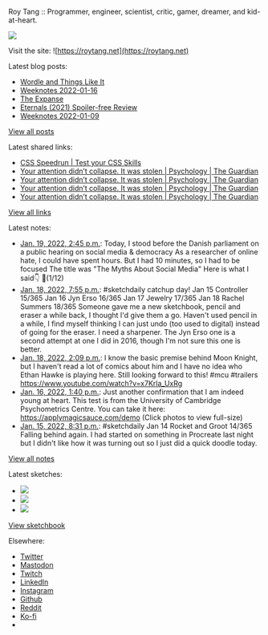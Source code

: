 Roy Tang :: Programmer, engineer, scientist, critic, gamer, dreamer, and kid-at-heart.

![](https://roytang.net/static/img/profile.jpg)

Visit the site: ![https://roytang.net](https://roytang.net)

Latest blog posts:

- [Wordle and Things Like It](https://roytang.net/2022/01/wordle-things/)
- [Weeknotes 2022-01-16](https://roytang.net/2022/01/weeknotes-01-16/)
- [The Expanse](https://roytang.net/2022/01/expanse/)
- [Eternals (2021) Spoiler-free Review](https://roytang.net/2022/01/eternals/)
- [Weeknotes 2022-01-09](https://roytang.net/2022/01/weeknotes-01-09/)

[View all posts](https://roytang.net/blog)

Latest shared links:

- [CSS Speedrun | Test your CSS Skills](https://roytang.net/2022/01/95cdc5155613e98613dc06832f5f1895/)
- [Your attention didn’t collapse. It was stolen | Psychology | The Guardian](https://roytang.net/2022/01/8a90e879e6103716c078580c0fd74d04/)
- [Your attention didn’t collapse. It was stolen | Psychology | The Guardian](https://roytang.net/2022/01/bd055da8423c7d969e220e710edf70ae/)
- [Your attention didn’t collapse. It was stolen | Psychology | The Guardian](https://roytang.net/2022/01/0457ce232e89af70ff65d587937448f2/)
- [Your attention didn’t collapse. It was stolen | Psychology | The Guardian](https://roytang.net/2022/01/3580efeb3dd5f1a0caeb419ae0c14a06/)

[View all links](https://roytang.net/links)

Latest notes:

- [Jan. 19, 2022, 2:45 p.m.](https://roytang.net/2022/01/1483692076558860290/): Today, I stood before the Danish parliament on a public hearing on social media &amp; democracy As a researcher of online hate, I could have spent hours. But I had 10 minutes, so I had to be focused The title was &quot;The Myths About Social Media&quot; Here is what I said👇 🧵(1/12)
- [Jan. 18, 2022, 7:55 p.m.](https://roytang.net/2022/01/4ef02b672ba6b420c58881aaeb4ed4dd/): #sketchdaily catchup day! Jan 15 Controller 15/365 Jan 16 Jyn Erso 16/365 Jan 17 Jewelry 17/365 Jan 18 Rachel Summers 18/365 Someone gave me a new sketchbook, pencil and eraser a while back, I thought I&#x27;d give them a go. Haven&#x27;t used pencil in a while, I find myself thinking I can just undo (too used to digital) instead of going for the eraser. I need a sharpener. The Jyn Erso one is a second attempt at one I did in 2016, though I&#x27;m not sure this one is better.
- [Jan. 18, 2022, 2:09 p.m.](https://roytang.net/2022/01/1483320689126182912/): I know the basic premise behind Moon Knight, but I haven&#x27;t read a lot of comics about him and I have no idea who Ethan Hawke is playing here. Still looking forward to this! #mcu #trailers https://www.youtube.com/watch?v=x7Krla_UxRg
- [Jan. 16, 2022, 1:40 p.m.](https://roytang.net/2022/01/1482588649607024647/): Just another confirmation that I am indeed young at heart. This test is from the University of Cambridge Psychometrics Centre. You can take it here: https://applymagicsauce.com/demo (Click photos to view full-size)
- [Jan. 15, 2022, 8:31 p.m.](https://roytang.net/2022/01/cb50cb4e548fa9021eabdb6d502a7dfc/): #sketchdaily Jan 14 Rocket and Groot 14/365 Falling behind again. I had started on something in Procreate last night but I didn&#x27;t like how it was turning out so I just did a quick doodle today.

[View all notes](https://roytang.net/notes)

Latest sketches:


- ![](https://roytang.net/media/cache/e0/a2/e0a20bfdc0e64a65ed817de9caee068b.jpg)
- ![](https://roytang.net/media/cache/d0/56/d056c685a0d857c27cc3b586face06a4.jpg)
- ![](https://roytang.net/media/cache/1f/af/1faf0970f87f6dc26b93997fbb4e4b21.jpg)

[View sketchbook](https://roytang.net/albums/sketchbook)


Elsewhere:

- [Twitter](https://twitter.com/roytang)
- [Mastodon](https://mastodon.technology/@roytang)
- [Twitch](https://twitch.tv/twitchyroy)
- [LinkedIn](https://www.linkedin.com/in/roytang)
- [Instagram](https://instagram.com/roytang0400)
- [Github](https://github.com/roytang)
- [Reddit](https://reddit.com/u/hungryroy)
- [Ko-fi](https://ko-fi.com/roytang)
- [](mailto:hello@roytang.net)